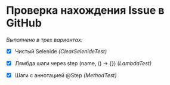 # **Проверка нахождения Issue в GitHub**

*Выполнено в трех вариантах:*

- [X] Чистый Selenide *(ClearSelenideTest)*

- [X] Лямбда шаги через step (name, () -> {}) *(LambdaTest)*

- [X] Шаги с аннотацией @Step *(MethodTest)*
